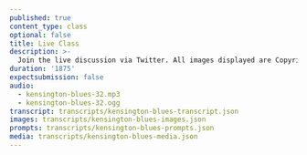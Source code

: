 ```yaml
---
published: true
content_type: class
optional: false
title: Live Class
description: >-
  Join the live discussion via Twitter. All images displayed are Copyrighted - All Rights Reserved.
duration: '1875'
expectsubmission: false
audio:
  - kensington-blues-32.mp3
  - kensington-blues-32.ogg
transcript: transcripts/kensington-blues-transcript.json
images: transcripts/kensington-blues-images.json
prompts: transcripts/kensington-blues-prompts.json
media: transcripts/kensington-blues-media.json
---
```

